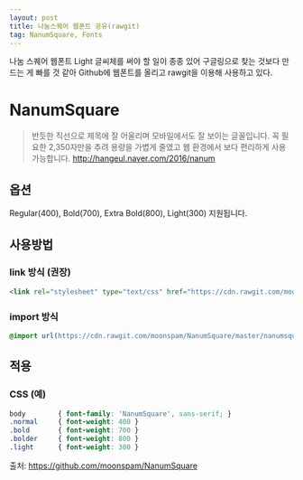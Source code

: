 ```yaml
---
layout: post
title: 나눔스퀘어 웹폰트 공유(rawgit)
tag: NanumSquare, Fonts
---
```


나눔 스퀘어 웹폰트 Light 글씨체를 써야 할 일이 종종 있어 구글링으로 찾는 것보다 만드는 게 빠를 것 같아 Github에 웹폰트를 올리고 rawgit을 이용해 사용하고 있다.

# NanumSquare

> 반듯한 직선으로 제목에 잘 어울리며 모바일에서도 잘 보이는 글꼴입니다. 꼭 필요한 2,350자만을 추려 용량을 가볍게 줄였고 웹 환경에서 보다 편리하게 사용 가능합니다. <http://hangeul.naver.com/2016/nanum>

## 옵션

Regular(400), Bold(700), Extra Bold(800), Light(300) 지원됩니다.

## 사용방법

### link 방식 (권장)

``` html
<link rel="stylesheet" type="text/css" href="https://cdn.rawgit.com/moonspam/NanumSquare/master/nanumsquare.css">
```

### import 방식

``` css
@import url(https://cdn.rawgit.com/moonspam/NanumSquare/master/nanumsquare.css);
```

## 적용

### CSS (예)

```css
body        { font-family: 'NanumSquare', sans-serif; }
.normal     { font-weight: 400 }
.bold       { font-weight: 700 }
.bolder     { font-weight: 800 }
.light      { font-weight: 300 }
```

출처: <https://github.com/moonspam/NanumSquare>